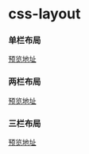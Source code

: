 # css-layout
### 单栏布局
[预览地址](https://luoyuda.github.io/css-layout/单栏布局.html)
### 两栏布局
[预览地址](https://luoyuda.github.io/css-layout/两栏布局.html)
### 三栏布局
[预览地址](https://luoyuda.github.io/css-layout/三栏布局.html)
